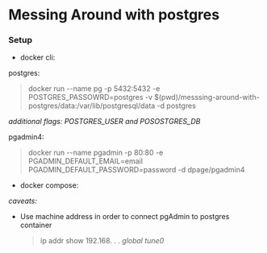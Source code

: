 # Messing Around with postgres

### Setup

- docker cli:

postgres:

> docker run --name pg -p 5432:5432 -e POSTGRES_PASSOWRD=postgres -v $(pwd)/messsing-around-with-postgres/data:/var/lib/postgresql/data -d postgres

_additional flags: POSTGRES_USER and POSOSTGRES_DB_

pgadmin4:

> docker run --name pgadmin -p 80:80 -e PGADMIN_DEFAULT_EMAIL=email PGADMIN_DEFAULT_PASSWORD=password -d dpage/pgadmin4

- docker compose:

_caveats:_

- Use machine address in order to connect pgAdmin to postgres container
  > ip addr show
  > 192.168. . . _global tune0_
